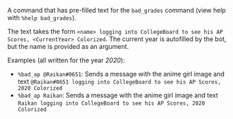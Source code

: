 A command that has pre-filled text for the `bad_grades` command (view help with `%help bad_grades`).

The text takes the form `<name> logging into CollegeBoard to see his AP Scores, <CurrentYear> Colorized`. The current year is autofilled by the bot, but the name is provided as an argument.

Examples (all written for the year *2020*):

* `%bad_ap @Raikan#0651`: Sends a message with the anime girl image and text `@Raikan#0651 logging into CollegeBoard to see his AP Scores, 2020 Colorized`
* `%bad_ap Raikan`: Sends a message with the anime girl image and text `Raikan logging into CollegeBoard to see his AP Scores, 2020 Colorized`

